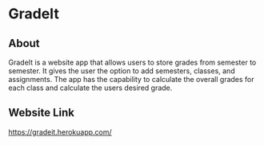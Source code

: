 # GradeIt

## About
GradeIt is a website app that allows users to store grades from semester to semester. It gives the user the option to add semesters, classes, and assignments. The app has the capability to calculate the overall grades for each class and calculate the users desired grade. 

## Website Link
https://gradeit.herokuapp.com/
